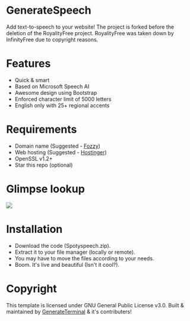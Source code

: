 # GenerateSpeech
Add text-to-speech to your website! The project is forked before the deletion of the RoyalityFree project. RoyalityFree was taken down by InfinityFree due to copyright reasons.


# Features
- Quick & smart
- Based on Microsoft Speech AI
- Awesome design using Bootstrap
- Enforced character limit of 5000 letters
- English only with 25+ regional accents

# Requirements
- Domain name (Suggested - [Fozzy](https://accounts.fozzy.com/))
- Web hosting (Suggested - [Hostinger](https://hostinger.com/))
- OpenSSL v1.2+
- Star this repo (optional)

# Glimpse lookup

<img src="https://i.imgur.com/xiWV3T1.png">

# Installation

- Download the code (Spotyspeech.zip).
- Extract it to your file manager (locally or remote).
- You may have to move the files according to your needs.
- Boom. It's live and beautiful (Isn't it cool?).

# Copyright

This template is licensed under GNU General Public License v3.0. Built & maintained by [GenerateTerminal](https://github.com/GenerateTerminal) & it's contributers!
